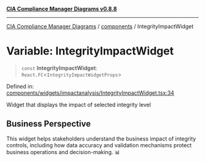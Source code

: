 [**CIA Compliance Manager Diagrams v0.8.8**](../../README.md)

***

[CIA Compliance Manager Diagrams](../../modules.md) / [components](../README.md) / IntegrityImpactWidget

# Variable: IntegrityImpactWidget

> `const` **IntegrityImpactWidget**: `React.FC`\<`IntegrityImpactWidgetProps`\>

Defined in: [components/widgets/impactanalysis/IntegrityImpactWidget.tsx:34](https://github.com/Hack23/cia-compliance-manager/blob/67855c73d041b21b5f90a46884e0e48cd0961cda/src/components/widgets/impactanalysis/IntegrityImpactWidget.tsx#L34)

Widget that displays the impact of selected integrity level

## Business Perspective

This widget helps stakeholders understand the business impact of
integrity controls, including how data accuracy and validation
mechanisms protect business operations and decision-making. 📊
